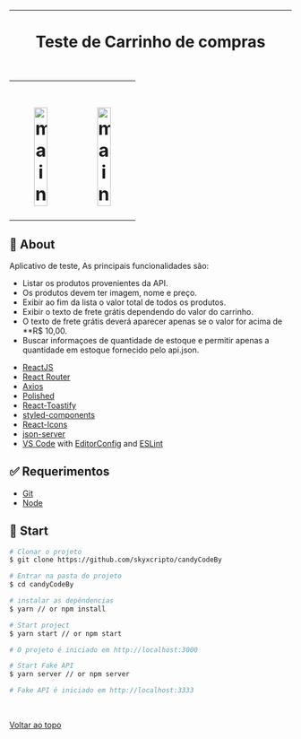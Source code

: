 

<hr>

<h1 align="center">Teste de Carrinho de compras</h1>

<br>

<table>
  <tr>
    <td><h1 align="center">
  <img alt="main" width="50%" title="#main" src="https://github.com/skyxcripto/candyCodeBy/blob/main/public/main.png" />
</h1></td>
   <td><h1 align="center">
  <img alt="main" width="50%" title="#main" src="https://github.com/skyxcripto/candyCodeBy/blob/main/public/cart2.png" />
</h1></td>
  </tr>
</table>

## :dart: About ##

Aplicativo de teste, As principais funcionalidades são:  

- Listar os produtos provenientes da API.
- Os produtos devem ter imagem, nome e preço.
- Exibir ao fim da lista o valor total de todos os produtos.
- Exibir o texto de frete grátis dependendo do valor do carrinho.
- O texto de frete grátis deverá aparecer apenas se o valor for acima de **R$ 10,00.
- Buscar informaçoes de quantidade de estoque e permitir apenas a quantidade em estoque fornecido pelo api.json. 

<div id="features" ></div>


-  [ReactJS](https://reactjs.org/)
-  [React Router](https://github.com/ReactTraining/react-router)
-  [Axios](https://github.com/axios/axios)
-  [Polished](https://polished.js.org/)
-  [React-Toastify](https://fkhadra.github.io/react-toastify/)
-  [styled-components](https://www.styled-components.com/)
-  [React-Icons](https://react-icons.netlify.com/)
-  [json-server](https://github.com/typicode/json-server)
-  [VS Code](https://code.visualstudio.com) with [EditorConfig](https://editorconfig.org) and [ESLint](https://eslint.org)

<div id="requirements" ></div>

## :white_check_mark: Requerimentos ##

- [Git](https://git-scm.com)
- [Node](https://nodejs.org/en/)

<div id="start" ></div>

## :checkered_flag: Start ##

```bash
# Clonar o projeto
$ git clone https://github.com/skyxcripto/candyCodeBy

# Entrar na pasta do projeto 
$ cd candyCodeBy

# instalar as depêndencias
$ yarn // or npm install

# Start project
$ yarn start // or npm start

# O projeto é iniciado em http://localhost:3000

# Start Fake API
$ yarn server // or npm server

# Fake API é iniciado em http://localhost:3333
```


&#xa0;

<a href="#top">Voltar ao topo</a>
